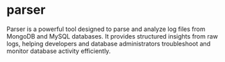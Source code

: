 # parser
Parser is a powerful tool designed to parse and analyze log files from MongoDB and MySQL databases. It provides structured insights from raw logs, helping developers and database administrators troubleshoot and monitor database activity efficiently.
